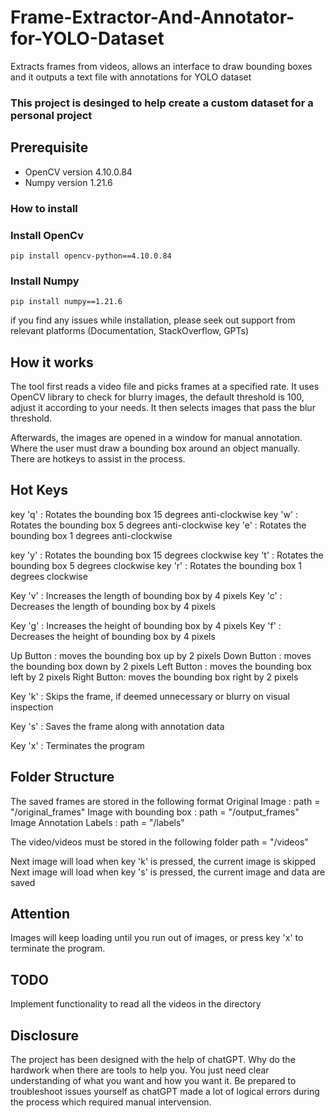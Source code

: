 # Frame-Extractor-And-Annotator-for-YOLO-Dataset
Extracts frames from videos, allows an interface to draw bounding boxes and it outputs a text file with annotations for YOLO dataset


### This project is desinged to help create a custom dataset for a personal project

## Prerequisite
- OpenCV   version 4.10.0.84
- Numpy    version 1.21.6

### How to install
### Install OpenCv
```
pip install opencv-python==4.10.0.84
```
### Install Numpy
```
pip install numpy==1.21.6
```

if you find any issues while installation, please seek out support from relevant platforms (Documentation, StackOverflow, GPTs)

## How it works
The tool first reads a video file and picks frames at a specified rate. It uses OpenCV library to check for blurry images, the default threshold is 100, adjust it according to your needs. It then selects images that pass the blur threshold.

Afterwards, the images are opened in a window for manual annotation. Where the user must draw a bounding box around an object manually. There are hotkeys to assist in the process.

## Hot Keys

key 'q'     : Rotates the bounding box 15 degrees anti-clockwise
key 'w'     : Rotates the bounding box 5 degrees anti-clockwise
key 'e'     : Rotates the bounding box 1 degrees anti-clockwise

key 'y'     : Rotates the bounding box 15 degrees clockwise
key 't'     : Rotates the bounding box 5 degrees clockwise
key 'r'     : Rotates the bounding box 1 degrees clockwise

Key 'v'     : Increases the length of bounding box by 4 pixels
Key 'c'     : Decreases the length of bounding box by 4 pixels

Key 'g'     : Increases the height of bounding box by 4 pixels
Key 'f'     : Decreases the height of bounding box by 4 pixels

Up Button   :   moves the bounding box up by 2 pixels
Down Button :   moves the bounding box down by 2 pixels
Left Button :   moves the bounding box left by 2 pixels
Right Button:   moves the bounding box right by 2 pixels

Key 'k'     : Skips the frame, if deemed unnecessary or blurry on visual inspection

Key 's'     : Saves the frame along with annotation data

Key 'x'     : Terminates the program

## Folder Structure
The saved frames are stored in the following format
Original Image              :   path = "/original_frames"
Image with bounding box     :   path = "/output_frames"
Image Annotation Labels     :   path = "/labels"

The video/videos must be stored in the following folder
path = "/videos"

Next image will load when key 'k' is pressed, the current image is skipped
Next image will load when key 's' is pressed, the current image and data are saved

## Attention
Images will keep loading until you run out of images, or press key 'x' to terminate the program.

## TODO
Implement functionality to read all the videos in the directory

## Disclosure
The project has been designed with the help of chatGPT. Why do the hardwork when there are tools to help you. You just need clear understanding of what you want and how you want it. Be prepared to troubleshoot issues yourself as chatGPT made a lot of logical errors during the process which required manual intervension.
